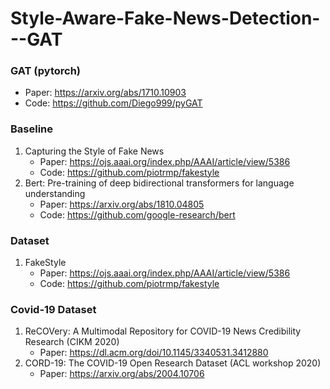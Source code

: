 # Style-Aware-Fake-News-Detection---GAT

### GAT (pytorch)
* Paper: https://arxiv.org/abs/1710.10903
* Code: https://github.com/Diego999/pyGAT

### Baseline
1. Capturing the Style of Fake News
    * Paper: https://ojs.aaai.org/index.php/AAAI/article/view/5386
    * Code: https://github.com/piotrmp/fakestyle
2. Bert: Pre-training of deep bidirectional transformers for language understanding
    * Paper: https://arxiv.org/abs/1810.04805
    * Code: https://github.com/google-research/bert

### Dataset
1. FakeStyle
    * Paper: https://ojs.aaai.org/index.php/AAAI/article/view/5386
    * Code: https://github.com/piotrmp/fakestyle

### Covid-19 Dataset

1. ReCOVery: A Multimodal Repository for COVID-19 News Credibility Research (CIKM 2020)
    * Paper: https://dl.acm.org/doi/10.1145/3340531.3412880
3. CORD-19: The COVID-19 Open Research Dataset (ACL workshop 2020)
    * Paper: https://arxiv.org/abs/2004.10706
